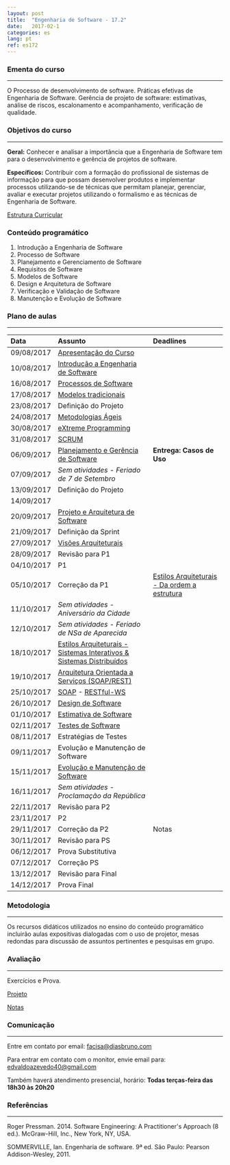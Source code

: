 ```yaml
---
layout: post
title:  "Engenharia de Software - 17.2"
date:   2017-02-1
categories: es
lang: pt
ref: es172
---
```


### Ementa do curso
___
O Processo de desenvolvimento de software. Práticas efetivas de Engenharia de Software. Gerência de projeto de software: estimativas, análise de riscos, escalonamento e acompanhamento, verificação de qualidade.

### Objetivos do curso
___
**Geral:**
Conhecer e analisar a importância que a Engenharia de Software tem para o desenvolvimento e gerência de projetos de software.

**Específicos:**
Contribuir com a formação do profissional de sistemas de informação para que possam desenvolver produtos e implementar processos utilizando-se de técnicas que permitam planejar, gerenciar, avaliar e executar projetos utilizando o formalismo e as técnicas de Engenharia de Software.

[Estrutura Curricular](https://drive.google.com/file/d/0B9oADRpZVGECMmQ4WV83YVlRRGs/view?usp=sharing)

### Conteúdo programático

1. Introdução a Engenharia de Software
2. Processo de Software
3. Planejamento e Gerenciamento de Software
4. Requisitos de Software
5. Modelos de Software
6. Design e Arquitetura de Software
7. Verificação e Validação de Software
8. Manutenção e Evolução de Software

### Plano de aulas
___

| Data	| Assunto | Deadlines
| :------- | :------ | :------ |
| 09/08/2017 | [Apresentação do Curso](https://docs.google.com/presentation/d/1EeiAs1zpZIVcpZs-dTG1XUrIcHUDLj1OX2s7mMRZ-EE/preview)
| 10/08/2017 | [Introdução a Engenharia de Software](https://docs.google.com/presentation/d/1MpTzyG-HIsgblINqmwI6ZUgBZpQtntCmLt2xW3B0bzQ/preview?slide=id.p)
| 16/08/2017 | [Processos de Software](https://docs.google.com/presentation/d/1T7QVD7NGVuixsGoti4DuAxPNHesppzxKn3N5dKxITg4/preview#slide=id.p)
| 17/08/2017 | [Modelos tradicionais](https://drive.google.com/open?id=0B9oADRpZVGECZ1FLYVpjVDJucXM)
| 23/08/2017 | Definição do Projeto
| 24/08/2017 | [Metodologias Ágeis](https://docs.google.com/presentation/d/1UXdy3f8LKhmNaTEYKBRrpA-r8x2oVRImHJO9doxnvPs/preview)
| 30/08/2017 | [eXtreme Programming](https://docs.google.com/presentation/d/1KMGdK1x24Ss09VyN1CS594acXgSVzeh6iDL28CrV-84/preview)
| 31/08/2017 | [SCRUM](https://drive.google.com/file/d/0B9oADRpZVGECOFBuajVPaVNwSTA/view)
| 06/09/2017 | [Planejamento e Gerência de Software](https://docs.google.com/presentation/d/18faSVdt8FJvQ3auvuE8wmknEmbm-vSWC5NMcURvXmeg/preview) | **Entrega: Casos de Uso**
| 07/09/2017 | *Sem atividades - Feriado de 7 de Setembro*
| 13/09/2017 | Definição do Projeto
| 14/09/2017 | 
| 20/09/2017 | [Projeto e Arquitetura de Software](https://docs.google.com/presentation/d/1Yi9G73BHUs0iYN0EzMMNySMnqM6xFgzztBBUJF0dgeU/edit#slide=id.p)
| 21/09/2017 | Definição da Sprint
| 27/09/2017 | [Visões Arquiteturais](https://docs.google.com/presentation/d/1aVybcJvidx6Y3tH22d1dvan6wLKf5jnRZ813hIA9_sM/preview)
| 28/09/2017 | Revisão para P1
| 04/10/2017 | P1
| 05/10/2017 | Correção da P1 | [Estilos Arquiteturais - Da ordem a estrutura](https://docs.google.com/presentation/d/10p-8qDjOJnVILCnqXGSAa6WQtqNvs1fPJGowEm5ZzU0/preview?slide=id.p)
| 11/10/2017 | *Sem atividades - Aniversário da Cidade*
| 12/10/2017 | *Sem atividades - Feriado de NSa de Aparecida*
| 18/10/2017 | [Estilos Arquiteturais - Sistemas Interativos & Sistemas Distribuídos](https://docs.google.com/presentation/d/1M89AdJQvLjIxHCi5iabz_y2hY3f326ASCnR-NoeshGQ/preview?slide=id.p)
| 19/10/2017 | [Arquitetura Orientada a Serviços (SOAP/REST)](https://docs.google.com/presentation/d/1JjyXKchZyamzeqIQ8F5afIgJjh078Vo9SxvB-SYsly0/preview?slide=id.p)
| 25/10/2017 | [SOAP](https://docs.google.com/presentation/d/1nzSwlsNYcZsbC8AV5KOOmwxnW_Y7yh1s2jgNvpNCUqA/preview?slide=id.g222f8eff0e_0_75) - [RESTful-WS](https://docs.google.com/presentation/d/1IRTMxNFxIdl4DBu0m7YIL4vJqsfYahnJP6b8jnJTG4o/preview?slide=id.p)
| 26/10/2017 | [Design de Software](https://docs.google.com/presentation/d/1BBBDQVTBzlttbOXHZYtjw23CA-9bC-FSZsvbe0KybDM/preview)
| 01/10/2017 | [Estimativa de Software](https://docs.google.com/presentation/d/1sZfLM06HGiJ-KSzPWrzGY52JzkJwPAKpaiDMx2OdkGA/preview)
| 02/11/2017 | [Testes de Software](https://docs.google.com/presentation/d/1LLgk0BBrvc-0NJSfSNBONPc9HpKYOStURZI9V6iha6A/preview?slide=id.p)
| 08/11/2017 | Estratégias de Testes 
| 09/11/2017 | Evolução e Manutenção de Software
| 15/11/2017 | [Evolução e Manutenção de Software](https://docs.google.com/presentation/d/1slt8kz_euUt8GytvdSW-L6v3gxNd3OyssQZjnyPhars/preview)
| 16/11/2017 | *Sem atividades - Proclamação da República*
| 22/11/2017 | Revisão para P2
| 23/11/2017 | P2
| 29/11/2017 | Correção da P2 | Notas
| 30/11/2017 | Revisão para PS
| 06/12/2017 | Prova Substitutiva
| 07/12/2017 | Correção PS
| 13/12/2017 | Revisão para Final
| 14/12/2017 | Prova Final


### Metodologia
___
Os recursos didáticos utilizados no ensino do conteúdo programático incluirão aulas expositivas dialogadas com o uso de projetor, mesas redondas para discussão de assuntos pertinentes e pesquisas em grupo.

### Avaliação
___
Exercícios e Prova.

[Projeto](https://docs.google.com/document/d/17esi3hoqE8Ab4pmGVwZX9fIbKLFdBEVNHdKnNCXBm-k/edit#heading=h.q0h4t2uiuzc1)

[Notas](https://docs.google.com/spreadsheets/d/1oPNRlENfNwOj-X6ji3cJB7p657G7hv7TE2a6NR78eqM/preview)

### Comunicação
___

Entre em contato por email: facisa@diasbruno.com

Para entrar em contato com o monitor, envie email para: edvaldoazevedo40@gmail.com

Também haverá atendimento presencial, horário: **Todas terças-feira das 18h30 às 20h20**

### Referências
___

Roger Pressman. 2014. Software Engineering: A Practitioner's Approach (8 ed.). McGraw-Hill, Inc., New York, NY, USA.

SOMMERVILLE, Ian. Engenharia de software. 9ª ed. São Paulo: Pearson Addison-Wesley, 2011.


